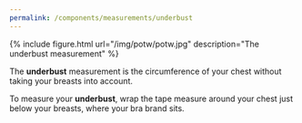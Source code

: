 ```yaml
---
permalink: /components/measurements/underbust
---
```

{% include figure.html url="/img/potw/potw.jpg" description="The underbust measurement" %}

The **underbust** measurement is the circumference of your chest without taking your breasts into account.

To measure your **underbust**, wrap the tape measure around your chest just below your breasts, where your bra brand sits.
